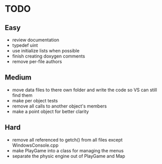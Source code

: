 TODO
====

Easy
----
* review documentation
* typedef uint
* use initialize lists when possible
* finish creating doxygen comments
* remove per-file authors

Medium
------
* move data files to there own folder and write the code so VS can still find them
* make per object tests
* remove all calls to another object's members
* make a point object for better clarity

Hard
----
* remove all referenced to getch() from all files except WindowsConsole.cpp
* make PlayGame into a class for managing the menus
* separate the physic engine out of PlayGame and Map